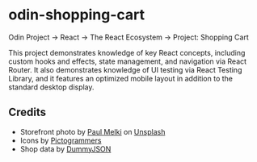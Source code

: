 # odin-shopping-cart

Odin Project -> React -> The React Ecosystem -> Project: Shopping Cart

This project demonstrates knowledge of key React concepts, including custom hooks and effects, state management, and navigation via React Router. It also demonstrates knowledge of UI testing via React Testing Library, and it features an optimized mobile layout in addition to the standard desktop display.

## Credits

- Storefront photo by <a href="https://unsplash.com/@paulmelki?utm_content=creditCopyText&utm_medium=referral&utm_source=unsplash">Paul Melki</a> on <a href="https://unsplash.com/photos/gray-wooden-doors--BvBZKXwQo8?utm_content=creditCopyText&utm_medium=referral&utm_source=unsplash">Unsplash</a>
- Icons by <a href="https://pictogrammers.com/library/mdi/">Pictogrammers</a>
- Shop data by <a href="dummyjson.com">DummyJSON</a>

